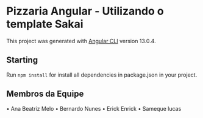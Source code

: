 # Pizzaria Angular - Utilizando o template Sakai

This project was generated with [Angular CLI](https://github.com/angular/angular-cli) version 13.0.4.

## Starting

Run `npm install` for install all dependencies in package.json in your project.

## Membros da Equipe
• Ana Beatriz Melo
• Bernardo Nunes
• Erick Enrick
• Sameque lucas

